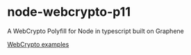 # node-webcrypto-p11
A WebCrypto Polyfill for Node in typescript built on Graphene

[WebCrypto examples](https://github.com/diafygi/webcrypto-examples)